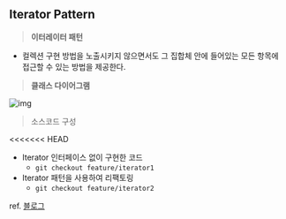 ## Iterator Pattern



> **이터레이터 패턴**

- 컬렉션 구현 방법을 노출시키지 않으면서도 그 집합체 안에 들어있는 모든 항목에 접근할 수 있는 방법을 제공한다.



> **클래스 다이어그램**

![img](https://t1.daumcdn.net/cfile/tistory/22266F4557751E6227)



> 소스코드 구성

<<<<<<< HEAD
- Iterator 인터페이스 없이 구현한 코드
  - `git checkout feature/iterator1`
- Iterator 패턴을 사용하여 리팩토링
  - `git checkout feature/iterator2`





ref. <a href="https://jusungpark.tistory.com/25"> 블로그</a>